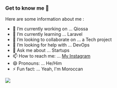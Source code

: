 ### Get to know me 👋

Here are some information about me :

- 🔭 I’m currently working on ... Qiossa
- 🌱 I’m currently learning ... Laravel
- 👯 I’m looking to collaborate on ... a Tech project
- 🤔 I’m looking for help with ... DevOps
- 💬 Ask me about ... Startups
- 📫 How to reach me: ... [My Instagram](https://instagram.com/yahya.mallak)
- 😄 Pronouns: ... He/Him
- ⚡ Fun fact: ... Yeah, I'm Moroccan

![](https://upload.wikimedia.org/wikipedia/commons/2/2c/Flag_of_Morocco.svg)
